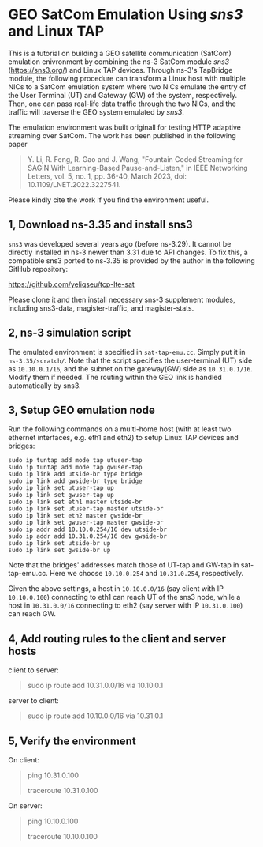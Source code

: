 # GEO SatCom Emulation Using *sns3* and Linux TAP

This is a tutorial on building a GEO satellite communication (SatCom) emulation enivronment by combining the ns-3 SatCom module *sns3* (https://sns3.org/) and Linux TAP devices. Through ns-3's TapBridge module, the following procedure can transform a Linux host with multiple NICs to a SatCom emulation system where two NICs emulate the entry of the User Terminal (UT) and Gateway (GW) of the system, respectively. Then, one can pass real-life data traffic through the two NICs, and the traffic will traverse the GEO system emulated by *sns3*.

The emulation environment was built originall for testing HTTP adaptive streaming over SatCom. The work has been published in the following paper

> Y. Li, R. Feng, R. Gao and J. Wang, "Fountain Coded Streaming for SAGIN With Learning-Based Pause-and-Listen," in IEEE Networking Letters, vol. 5, no. 1, pp. 36-40, March 2023, doi: 10.1109/LNET.2022.3227541.

Please kindly cite the work if you find the environment useful.

## 1, Download ns-3.35 and install sns3

`sns3` was developed several years ago (before ns-3.29). It cannot be directly installed in ns-3 newer than 3.31 due to API changes. To fix this, a compatible sns3 ported to ns-3.35 is provided by the author in the following GitHub repository:

https://github.com/yeliqseu/tcp-lte-sat

Please clone it and then install necessary sns-3 supplement modules, including sns3-data, magister-traffic, and magister-stats.

## 2, ns-3 simulation script

The emulated environment is specified in `sat-tap-emu.cc`. Simply put it in `ns-3.35/scratch/`. Note that the script specifies the user-terminal (UT) side as `10.10.0.1/16`, and the subnet on the gateway(GW) side as `10.31.0.1/16`. Modify them if needed. The routing within the GEO link is handled automatically by sns3.

## 3, Setup GEO emulation node

Run the following commands on a multi-home host (with at least two ethernet interfaces, e.g. eth1 and eth2) to setup Linux TAP devices and bridges:

```
sudo ip tuntap add mode tap utuser-tap
sudo ip tuntap add mode tap gwuser-tap
sudo ip link add utside-br type bridge
sudo ip link add gwside-br type bridge
sudo ip link set utuser-tap up
sudo ip link set gwuser-tap up
sudo ip link set eth1 master utside-br
sudo ip link set utuser-tap master utside-br
sudo ip link set eth2 master gwside-br
sudo ip link set gwuser-tap master gwside-br
sudo ip addr add 10.10.0.254/16 dev utside-br
sudo ip addr add 10.31.0.254/16 dev gwside-br
sudo ip link set utside-br up
sudo ip link set gwside-br up
```

Note that the bridges' addresses match those of UT-tap and GW-tap in sat-tap-emu.cc. Here we choose `10.10.0.254` and `10.31.0.254`, respectively. 

Given the above settings, a host in `10.10.0.0/16` (say client with IP `10.10.0.100`) connecting to eth1 can reach UT of the sns3 node, while a host in `10.31.0.0/16` connecting to eth2 (say server with IP `10.31.0.100`) can reach GW.

## 4, Add routing rules to the client and server hosts

client to server:

>    sudo ip route add 10.31.0.0/16 via 10.10.0.1

server to client:

>    sudo ip route add 10.10.0.0/16 via 10.31.0.1

## 5, Verify the environment

On client:
> ping 10.31.0.100
>
>traceroute 10.31.0.100

On server:

> ping 10.10.0.100
>
> traceroute 10.10.0.100
